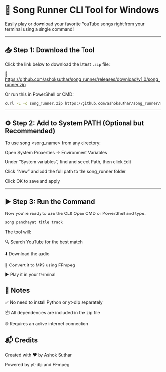 # 🎵 Song Runner CLI Tool for Windows

Easily play or download your favorite YouTube songs right from your terminal using a single command!

---

## 📥 Step 1: Download the Tool

Click the link below to download the latest `.zip` file:

🔗 https://github.com/ashoksuthar/song_runner/releases/download/v1.0/song_runner.zip

Or run this in PowerShell or CMD:

```bash
curl -L -o song_runner.zip https://github.com/ashoksuthar/song_runner/releases/download/v1.0/song_runner.zip
```

---


## ⚙️ Step 2: Add to System PATH (Optional but Recommended)
To use song <song_name> from any directory:

Open System Properties → Environment Variables

Under “System variables”, find and select Path, then click Edit

Click “New” and add the full path to the song_runner folder

Click OK to save and apply

---


## ▶️ Step 3: Run the Command
Now you're ready to use the CLI! Open CMD or PowerShell and type:

```bash
song panchayat title track
```
The tool will:

🔍 Search YouTube for the best match

⬇️ Download the audio

🎵 Convert it to MP3 using FFmpeg

▶️ Play it in your terminal



📌 Notes
--
✅ No need to install Python or yt-dlp separately

📦 All dependencies are included in the zip file

🌐 Requires an active internet connection

📬 Credits
--
Created with ❤️ by Ashok Suthar

Powered by yt-dlp and FFmpeg
